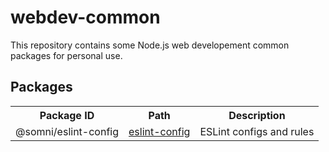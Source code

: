webdev-common
=============
This repository contains some Node.js web developement common packages for personal use.

Packages
--------
<table>
  <tr>
    <th>Package ID</th>
    <th>Path</th>
    <th>Description</th>
  </tr>
  <tr>
    <td>@somni/eslint-config</td>
    <td><a href="packages/eslint-config">eslint-config</a></td>
    <td>ESLint configs and rules</td>
  </tr>
</table>
